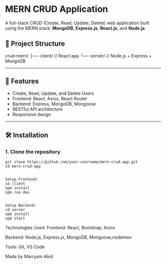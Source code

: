 # MERN CRUD Application

A full-stack CRUD (Create, Read, Update, Delete) web application built using the MERN stack: **MongoDB**, **Express.js**, **React.js**, and **Node.js**.

## 📁 Project Structure

crud-mern/
├── client/ // React app
└── server/ // Node.js + Express + MongoDB

---

## 🚀 Features

- Create, Read, Update, and Delete Users
- Frontend: React, Axios, React Router
- Backend: Express, MongoDB, Mongoose
- RESTful API architecture
- Responsive design

---

## 🛠️ Installation

### 1. Clone the repository

```
git clone https://github.com/your-username/mern-crud-app.git
cd mern-crud-app


Setup Frontend:
cd client
npm install
npm run dev


Setup Backend:
cd server
npm install
npm start
```

Technologies Used:
Frontend: React, Bootstrap, Axios

Backend: Node.js, Express.js, MongoDB, Mongoose,nodemon

Tools: Git, VS Code

Made by Marryam Abid
